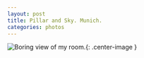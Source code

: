 ```yaml
---
layout: post
title: Pillar and Sky. Munich.
categories: photos
---
```


![Boring view of my room.](https://i.imgur.com/pPCLtaB.jpg){: .center-image }
